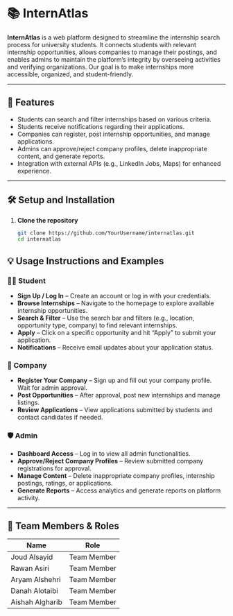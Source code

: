 # 📚 InternAtlas

**InternAtlas** is a web platform designed to streamline the internship search process for university students. It connects students with relevant internship opportunities, allows companies to manage their postings, and enables admins to maintain the platform’s integrity by overseeing activities and verifying organizations. Our goal is to make internships more accessible, organized, and student-friendly.

---

## 🚀 Features

- Students can search and filter internships based on various criteria.
- Students receive notifications regarding their applications.
- Companies can register, post internship opportunities, and manage applications.
- Admins can approve/reject company profiles, delete inappropriate content, and generate reports.
- Integration with external APIs (e.g., LinkedIn Jobs, Maps) for enhanced experience.

---

## 🛠️ Setup and Installation

1. **Clone the repository**
   ```bash
   git clone https://github.com/YourUsername/internatlas.git
   cd internatlas
## 💡 Usage Instructions and Examples

### 👩‍🎓 Student

- **Sign Up / Log In** – Create an account or log in with your credentials.
- **Browse Internships** – Navigate to the homepage to explore available internship opportunities.
- **Search & Filter** – Use the search bar and filters (e.g., location, opportunity type, company) to find relevant internships.
- **Apply** – Click on a specific opportunity and hit “Apply” to submit your application.
- **Notifications** – Receive email updates about your application status.

### 🏢 Company

- **Register Your Company** – Sign up and fill out your company profile. Wait for admin approval.
- **Post Opportunities** – After approval, post new internships and manage listings.
- **Review Applications** – View applications submitted by students and contact candidates if needed.

### 🛡️ Admin

- **Dashboard Access** – Log in to view all admin functionalities.
- **Approve/Reject Company Profiles** – Review submitted company registrations for approval.
- **Manage Content** – Delete inappropriate company profiles, internship postings, ratings, or applications.
- **Generate Reports** – Access analytics and generate reports on platform activity.

---

## 👥 Team Members & Roles

| Name            | Role        |
|-----------------|-------------|
| Joud Alsayid    | Team Member |
| Rawan Asiri     | Team Member |
| Aryam Alshehri  | Team Member |
| Danah Alotaibi  | Team Member |
| Aishah Algharib | Team Member |
